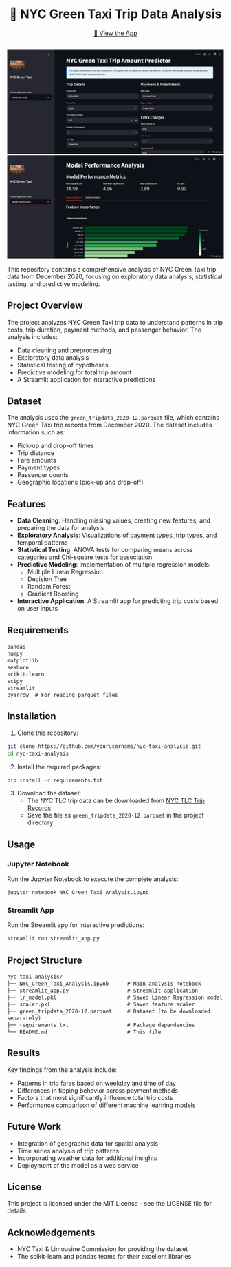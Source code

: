 <h1 align="center">🚕 NYC Green Taxi Trip Data Analysis</h1>

<p align="center">
  <a href="https://nyc-greentaxi-fare-prediction.streamlit.app">
    🔗 View the App
  </a>
</p>

---
![images](reference-1.png)
![images](reference-2.png)



This repository contains a comprehensive analysis of NYC Green Taxi trip data from December 2020, focusing on exploratory data analysis, statistical testing, and predictive modeling.

## Project Overview

The project analyzes NYC Green Taxi trip data to understand patterns in trip costs, trip duration, payment methods, and passenger behavior. The analysis includes:

- Data cleaning and preprocessing
- Exploratory data analysis
- Statistical testing of hypotheses
- Predictive modeling for total trip amount
- A Streamlit application for interactive predictions

## Dataset

The analysis uses the `green_tripdata_2020-12.parquet` file, which contains NYC Green Taxi trip records from December 2020. The dataset includes information such as:

- Pick-up and drop-off times
- Trip distance
- Fare amounts
- Payment types
- Passenger counts
- Geographic locations (pick-up and drop-off)

## Features

- **Data Cleaning**: Handling missing values, creating new features, and preparing the data for analysis
- **Exploratory Analysis**: Visualizations of payment types, trip types, and temporal patterns
- **Statistical Testing**: ANOVA tests for comparing means across categories and Chi-square tests for association
- **Predictive Modeling**: Implementation of multiple regression models:
  - Multiple Linear Regression
  - Decision Tree
  - Random Forest
  - Gradient Boosting
- **Interactive Application**: A Streamlit app for predicting trip costs based on user inputs

## Requirements

```
pandas
numpy
matplotlib
seaborn
scikit-learn
scipy
streamlit
pyarrow  # For reading parquet files
```

## Installation

1. Clone this repository:
```bash
git clone https://github.com/yourusername/nyc-taxi-analysis.git
cd nyc-taxi-analysis
```

2. Install the required packages:
```bash
pip install -r requirements.txt
```

3. Download the dataset:
   - The NYC TLC trip data can be downloaded from [NYC TLC Trip Records](https://www1.nyc.gov/site/tlc/about/tlc-trip-record-data.page)
   - Save the file as `green_tripdata_2020-12.parquet` in the project directory

## Usage

### Jupyter Notebook

Run the Jupyter Notebook to execute the complete analysis:
```bash
jupyter notebook NYC_Green_Taxi_Analysis.ipynb
```

### Streamlit App

Run the Streamlit app for interactive predictions:
```bash
streamlit run streamlit_app.py
```

## Project Structure

```
nyc-taxi-analysis/
├── NYC_Green_Taxi_Analysis.ipynb      # Main analysis notebook
├── streamlit_app.py                   # Streamlit application
├── lr_model.pkl                       # Saved Linear Regression model
├── scaler.pkl                         # Saved feature scaler
├── green_tripdata_2020-12.parquet     # Dataset (to be downloaded separately)
├── requirements.txt                   # Package dependencies
└── README.md                          # This file
```

## Results

Key findings from the analysis include:
- Patterns in trip fares based on weekday and time of day
- Differences in tipping behavior across payment methods
- Factors that most significantly influence total trip costs
- Performance comparison of different machine learning models

## Future Work

- Integration of geographic data for spatial analysis
- Time series analysis of trip patterns
- Incorporating weather data for additional insights
- Deployment of the model as a web service

## License

This project is licensed under the MIT License - see the LICENSE file for details.

## Acknowledgements

- NYC Taxi & Limousine Commission for providing the dataset
- The scikit-learn and pandas teams for their excellent libraries
